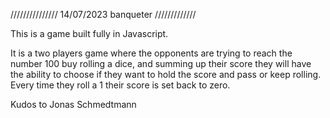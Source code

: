 /////////////// 14/07/2023 banqueter /////////////

This is a game built fully in Javascript. 

It is a two players game where the opponents are trying to reach the number 100 buy rolling a dice, and summing up their score they will have the ability to choose if they want to hold the score and pass or keep rolling. 
Every time they roll a 1 their score is set back to zero.

Kudos to Jonas Schmedtmann
